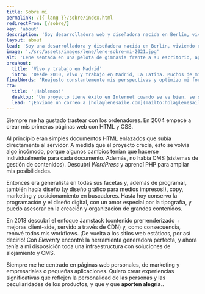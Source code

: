 ```yaml
---
title: Sobre mí
permalink: /{{ lang }}/sobre/index.html
redirectFrom: [/sobre/]
key: 'about'
description: 'Soy desarrolladora web y diseñadora nacida en Berlín, viviendo en Madrid. Llevo desarrollando para la web profesionalmente desde 2008.'
layout: about
lead: 'Soy una desarrolladora y diseñadora nacida en Berlín, viviendo en Madrid. Llevo creando para la web profesionalmente desde 2008. Me especializo en páginas webs creativas a medida.'
image: './src/assets/images/lene/lene-sobre-mi-2021.jpg'
alt: 'Lene sentada en una pelota de gimnasia frente a su escritorio, aparentemente trabajando'
breakout:
  title: 'Vivo y trabajo en Madrid'
  intro: 'Desde 2010, vivo y trabajo en Madrid, La Latina. Muchos de mis clientes se encuentran en España, pero realizo proyectos con gente de todas partes del mundo.'
finalWords: 'Reajusto constantemente mis perspectivas y optimizo mi forma de trabajar. Con cada nuevo proyecto aprendo algo nuevo, y cada nueva página web se convierte en la mejor que he hecho nunca. Mis proyectos tratan de hacer la web (¿el mundo?) un poco mejor, para la gente, y para el planeta.'
cta:
  title: '¡Hablemos!'
  desktop: 'Un proyecto tiene éxito en Internet cuando se ve bien, se siente bien y funciona con tecnología limpia y segura. Desde 2008 creo experiencias web atractivas con atención al detalle.'
  lead: '¡Envíame un correo a [hola@lenesaile.com](mailto:hola@lenesaile.com) y cuéntame tu proyecto, oportunidades o lo que tengas en mente! Siempre estoy dispuesto a charlar.'
---
```


Siempre me ha gustado trastear con los ordenadores. En 2004 empecé a crear mis primeras páginas web con HTML y CSS.

Al principio eran simples documentos HTML enlazados que subía directamente al servidor. A medida que el proyecto crecía, esto se volvía algo incómodo, porque algunos cambios tenían que hacerse individualmente para cada documento. Además, no había CMS (sistemas de gestión de contenidos). Descubrí _WordPress_ y aprendí PHP para ampliar mis posibilidades.

Entonces era generalista en todas sus facetas y, además de programar, también hacía diseño (¡y diseño gráfico para medios impresos!), copy, marketing y posicionamiento en buscadores. Hasta hoy conservo la programación y el diseño digital, con un amor especial por la tipografía, y puedo asesorar en la creación y organización de grandes contenidos.

En 2018 descubrí el enfoque Jamstack (contenido prerrenderizado + mejoras client-side, servido a través de CDN) y, como consecuencia, renové todos mis workflows. ¡De vuelta a los sitios web estáticos, por así decirlo! Con _Eleventy_ encontré la herramienta generadora perfecta, y ahora tenía a mi disposición toda una infraestructura con soluciones de alojamiento y CMS.

Siempre me he centrado en páginas web personales, de marketing y empresariales o pequeñas aplicaciones. Quiero crear experiencias significativas que reflejen la personalidad de las personas y las peculiaridades de los productos, y que y que <sparkly-text class="pl-2xs" number-of-sparkles="5" style="--sparkly-text-color: var(--color-accent)">**aporten alegría**.</sparkly-text>.
